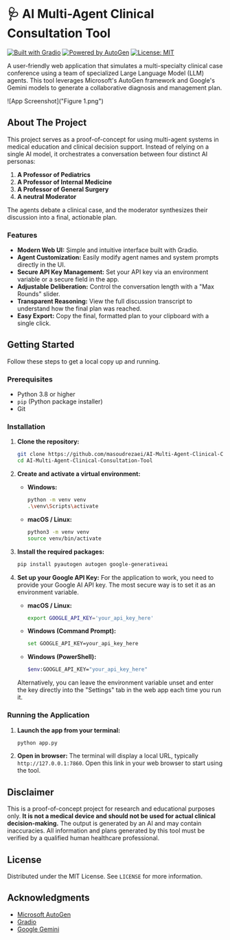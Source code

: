 # 🩺 AI Multi-Agent Clinical Consultation Tool

[![Built with Gradio](https://img.shields.io/badge/Built%20with-Gradio-ff6600)](https://www.gradio.app/)
[![Powered by AutoGen](https://img.shields.io/badge/Powered%20by-AutoGen-blue)](https://microsoft.github.io/autogen/)
[![License: MIT](https://img.shields.io/badge/License-MIT-yellow.svg)](https://opensource.org/licenses/MIT)

A user-friendly web application that simulates a multi-specialty clinical case conference using a team of specialized Large Language Model (LLM) agents. This tool leverages Microsoft's AutoGen framework and Google's Gemini models to generate a collaborative diagnosis and management plan.

![App Screenshot]("Figure 1.png")

## About The Project

This project serves as a proof-of-concept for using multi-agent systems in medical education and clinical decision support. Instead of relying on a single AI model, it orchestrates a conversation between four distinct AI personas:

1.  **A Professor of Pediatrics**
2.  **A Professor of Internal Medicine**
3.  **A Professor of General Surgery**
4.  **A neutral Moderator**

The agents debate a clinical case, and the moderator synthesizes their discussion into a final, actionable plan.

### Features

-   **Modern Web UI:** Simple and intuitive interface built with Gradio.
-   **Agent Customization:** Easily modify agent names and system prompts directly in the UI.
-   **Secure API Key Management:** Set your API key via an environment variable or a secure field in the app.
-   **Adjustable Deliberation:** Control the conversation length with a "Max Rounds" slider.
-   **Transparent Reasoning:** View the full discussion transcript to understand how the final plan was reached.
-   **Easy Export:** Copy the final, formatted plan to your clipboard with a single click.

## Getting Started

Follow these steps to get a local copy up and running.

### Prerequisites

-   Python 3.8 or higher
-   `pip` (Python package installer)
-   Git

### Installation

1.  **Clone the repository:**
    ```sh
    git clone https://github.com/masoudrezaei/AI-Multi-Agent-Clinical-Consultation-Tool
    cd AI-Multi-Agent-Clinical-Consultation-Tool
    ```

2.  **Create and activate a virtual environment:**
    -   **Windows:**
        ```sh
        python -m venv venv
        .\venv\Scripts\activate
        ```
    -   **macOS / Linux:**
        ```sh
        python3 -m venv venv
        source venv/bin/activate
        ```

3.  **Install the required packages:**
    ```sh
    pip install pyautogen autogen google-generativeai 
    ```

4.  **Set up your Google API Key:**
    For the application to work, you need to provide your Google AI API key. The most secure way is to set it as an environment variable.

    -   **macOS / Linux:**
        ```sh
        export GOOGLE_API_KEY='your_api_key_here'
        ```
    -   **Windows (Command Prompt):**
        ```sh
        set GOOGLE_API_KEY=your_api_key_here
        ```
    -   **Windows (PowerShell):**
        ```sh
        $env:GOOGLE_API_KEY="your_api_key_here"
        ```
    Alternatively, you can leave the environment variable unset and enter the key directly into the "Settings" tab in the web app each time you run it.

### Running the Application

1.  **Launch the app from your terminal:**
    ```sh
    python app.py
    ```

2.  **Open in browser:**
    The terminal will display a local URL, typically `http://127.0.0.1:7860`. Open this link in your web browser to start using the tool.

## Disclaimer

This is a proof-of-concept project for research and educational purposes only. **It is not a medical device and should not be used for actual clinical decision-making.** The output is generated by an AI and may contain inaccuracies. All information and plans generated by this tool must be verified by a qualified human healthcare professional.

## License

Distributed under the MIT License. See `LICENSE` for more information.

## Acknowledgments

-   [Microsoft AutoGen](https://microsoft.github.io/autogen/)
-   [Gradio](https://www.gradio.app/)
-   [Google Gemini](https://ai.google.dev/)
